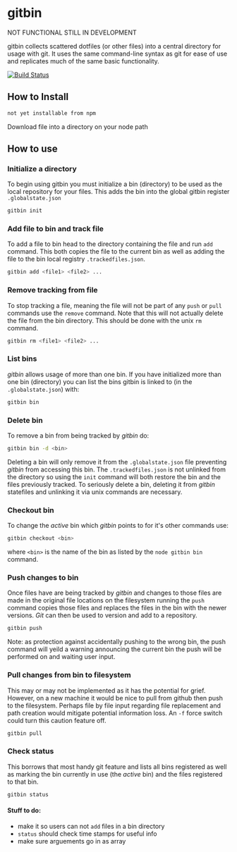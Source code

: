 # gitbin

NOT FUNCTIONAL STILL IN DEVELOPMENT

gitbin collects scattered dotfiles (or other files) into a central directory for usage with git. It uses the same command-line syntax as git for ease of use and replicates much of the same basic functionality. 

[![Build Status](https://secure.travis-ci.org/Postlethwaite/gitbin.png?branch=test)](http://travis-ci.org/Postlethwaite/gitbin)


## How to Install
```bash
not yet installable from npm
```
Download file into a directory on your node path

## How to use

### Initialize a directory
To begin using gitbin you must initialize a bin (directory) to be used as the local repository for your files. This adds the bin into the global gitbin register `.globalstate.json`

```bash
gitbin init
```

### Add file to bin and track file
To add a file to bin head to the directory containing the file and run `add` command. This both copies the file to the current bin as well as adding the file to the bin local registry `.trackedfiles.json`.
```bash
gitbin add <file1> <file2> ...
```

### Remove tracking from file
To stop tracking a file, meaning the file will not be part of any `push` or `pull` commands use the `remove` command. Note that this will not actually delete the file from the bin directory. This should be done with the unix `rm` command. 
```bash
gitbin rm <file1> <file2> ...
```

### List bins
*gitbin* allows usage of more than one bin. If you have initialized more than one bin (directory) you can list the bins gitbin is linked to (in the `.globalstate.json`) with:
```bash
gitbin bin
```

### Delete bin
To remove a bin from being tracked by *gitbin* do:
```bash
gitbin bin -d <bin>
```
Deleting a bin will only remove it from the `.globalstate.json` file preventing *gitbin* from accessing this bin. The `.trackedfiles.json` is not unlinked from the directory so using the `init` command will both restore the bin and the files previously tracked. To seriously delete a bin, deleting it from *gitbin* statefiles and unlinking it via unix commands are necessary.

### Checkout bin
To change the _active_ bin which *gitbin* points to for it's other commands use:
```bash
gitbin checkout <bin>
```
where `<bin>` is the name of the bin as listed by the `node gitbin bin` command.

### Push changes to bin
Once files have are being tracked by *gitbin* and changes to those files are made in the original file locations on the filesystem running the `push` command copies those files and replaces the files in the bin with the newer versions. *Git* can then be used to version and add to a repository.
```bash
gitbin push
```
Note: as protection against accidentally pushing to the wrong bin, the push command will yeild a warning announcing the current bin the push will be performed on and waiting user input.

### Pull changes from bin to filesystem
This may or may not be implemented as it has the potential for grief. However, on a new machine it would be nice to pull from github then push to the filesystem. Perhaps file by file input regarding file replacement and path creation would mitigate potential information loss. An `-f` force switch could turn this caution feature off.
```bash
gitbin pull
```

### Check status
This borrows that most handy git feature and lists all bins registered as well as marking the bin currently in use (the _active_ bin) and the files registered to that bin. 
```bash
gitbin status
```



#### Stuff to do:
- make it so users can not `add` files in a bin directory
- `status` should check time stamps for useful info
- make sure arguements go in as array
